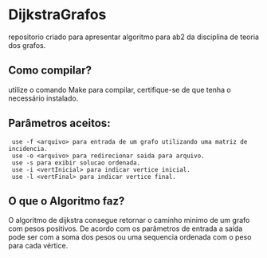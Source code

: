 # DijkstraGrafos
repositorio criado para apresentar algoritmo para ab2 da disciplina de teoria dos grafos.
## Como compilar?
  utilize o comando Make para compilar, certifique-se de que tenha o necessário instalado.
## Parâmetros aceitos:
     use -f <arquivo> para entrada de um grafo utilizando uma matriz de incidencia.
     use -o <arquivo> para redirecionar saida para arquivo.
     use -s para exibir solucao ordenada.
     use -i <vertInicial> para indicar vertice inicial.
     use -l <vertFinal> para indicar vertice final.
## O que o Algoritmo faz?
  O algoritmo de dijkstra consegue retornar o caminho minimo de um grafo com pesos positivos. De acordo com os parâmetros de entrada a saída pode ser com a soma dos pesos ou uma sequencia ordenada com o peso para cada vértice.
